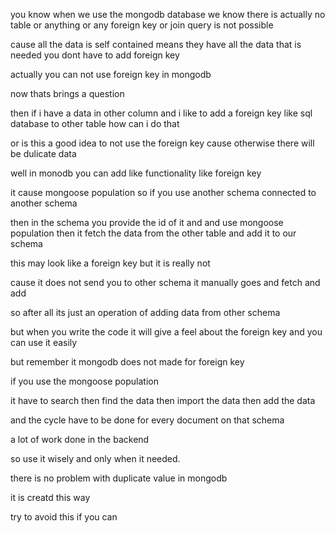 you know when we use the mongodb database
we know there is actually no table or anything 
or any foreign key or join query is not possible

cause all the data is self contained means they have all the data that is needed you dont have to add foreign key

actually you can not use foreign key in mongodb


now thats brings a question

then if i have a data in other column and i like to add a foreign key like sql database to other table how can i do that

or is this a good idea to not use the foreign key cause 
otherwise there will be dulicate data

well in monodb you can add like functionality like foreign key

it cause mongoose population
so if you use another schema connected to another schema

then in the schema you provide the id of it and and use
mongoose population then it fetch the data from the other table and add it to our schema

this may look like  a foreign key but it is really not 

cause it does not send you to other schema it manually goes and fetch and add

so after all its just an operation of adding data from other schema

but when you write the code it will give a feel about the foreign key and you can use it easily

but remember it mongodb does not made for foreign key

if you use the mongoose population

it have to search
then find the data
then import the data
then add the data

and the cycle have to be done for every document on that schema

a lot of work done in the backend

so use it wisely and only when it needed.

there is no problem with duplicate value in mongodb

it is creatd this way

try to avoid this if you can